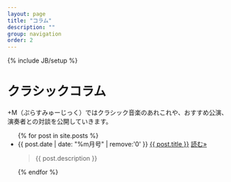 ```yaml
---
layout: page
title: "コラム"
description: ""
group: navigation
order: 2
---
```

{% include JB/setup %}

# クラシックコラム
+M（ぷらすみゅーじっく）ではクラシック音楽のあれこれや、おすすめ公演、演奏者との対談を公開していきます。

<ul class="post-list">
    {% for post in site.posts %}
      <li>
        <span class="post-meta">{{ post.date | date: "%m月号" | remove:'0' }}</span> 
          <a class="post-link" href="{{ BASE_PATH }}">{{ post.title }}</a>
   		<a class="btn btn-default pull-right" href="{{ BASE_PATH }}" role="button">読む»</a>
      <blockquote>
      {{ post.description }}
      </blockquote>
      </li>
    {% endfor %}
</ul>